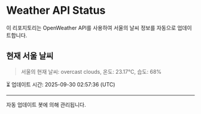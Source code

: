 
# Weather API Status

이 리포지토리는 OpenWeather API를 사용하여 서울의 날씨 정보를 자동으로 업데이트합니다.

## 현재 서울 날씨
> 서울의 현재 날씨: overcast clouds, 온도: 23.17°C, 습도: 68%

⏳ 업데이트 시간: 2025-09-30 02:57:36 (UTC)

---
자동 업데이트 봇에 의해 관리됩니다.

